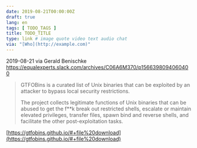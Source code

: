 ```yaml
---
date: 2019-08-21T00:00:00Z
draft: true
lang: en
tags: [ TODO_TAGS ]
title: TODO_TITLE
type: link # image quote video text audio chat
via: "[Who](http://example.com)"
---
```



2019-08-21 via Gerald Benischke
https://equalexperts.slack.com/archives/C06A6M370/p1566398094060400

> GTFOBins is a curated list of Unix binaries that can be exploited by an attacker to bypass local security restrictions.
> 
> The project collects legitimate functions of Unix binaries that can be abused to get the f**k break out restricted shells, escalate or maintain elevated privileges, transfer files, spawn bind and reverse shells, and facilitate the other post-exploitation tasks.

[https://gtfobins.github.io/#+file%20download](https://gtfobins.github.io/#+file%20download)

